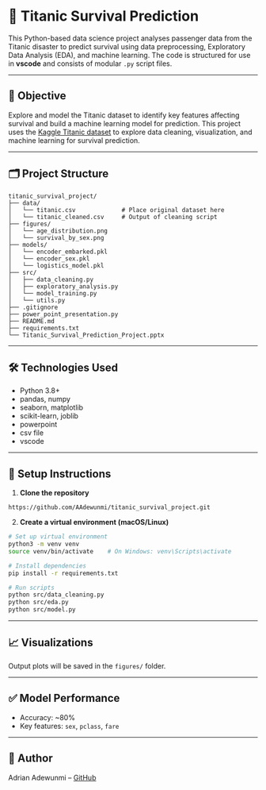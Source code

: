 # 🚢 Titanic Survival Prediction

This Python-based data science project analyses passenger data from the Titanic disaster to predict survival using data preprocessing, Exploratory Data Analysis (EDA), and machine learning. The code is structured for use in **vscode** and consists of modular `.py` script files.

---

## 🧠 Objective

Explore and model the Titanic dataset to identify key features affecting survival and build a machine learning model for prediction. This project uses the [Kaggle Titanic dataset](https://www.kaggle.com/c/titanic/data) to explore data cleaning, visualization, and machine learning for survival prediction.

---

## 🗂️ Project Structure

```
titanic_survival_project/
├── data/
│   └── titanic.csv             # Place original dataset here
│   └── titanic_cleaned.csv     # Output of cleaning script
├── figures/
│   └── age_distribution.png    
│   └── survival_by_sex.png  
├── models/
│   └── encoder_embarked.pkl            
│   └── encoder_sex.pkl 
│   └── logistics_model.pkl
├── src/
│   ├── data_cleaning.py
│   ├── exploratory_analysis.py
│   └── model_training.py
│   └── utils.py
├── .gitignore
├── power_point_presentation.py
├── README.md
├── requirements.txt
└── Titanic_Survival_Prediction_Project.pptx

```

---

## 🛠️ Technologies Used

- Python 3.8+
- pandas, numpy
- seaborn, matplotlib
- scikit-learn, joblib
- powerpoint
- csv file
- vscode

---

## 🚀 Setup Instructions

1. **Clone the repository**

```
https://github.com/AAdewunmi/titanic_survival_project.git
```

2. **Create a virtual environment (macOS/Linux)**

```bash
# Set up virtual environment
python3 -m venv venv
source venv/bin/activate    # On Windows: venv\Scripts\activate

# Install dependencies
pip install -r requirements.txt

# Run scripts
python src/data_cleaning.py
python src/eda.py
python src/model.py
```

---

## 📈 Visualizations

Output plots will be saved in the `figures/` folder.

---

## ✅ Model Performance

- Accuracy: ~80%
- Key features: `sex`, `pclass`, `fare`

---

## 👤 Author

Adrian Adewunmi – [GitHub](https://github.com/AAdewunmi)
